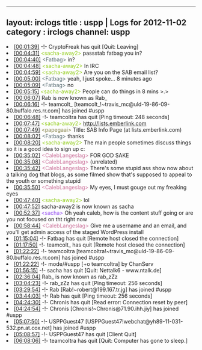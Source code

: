
---
layout: irclogs
title : uspp | Logs for 2012-11-02
category : irclogs
channel: uspp
---
<li class="logitem"><a href="#00:01:39" name="00:01:39" class="time">[00:01:39]</a> -!- <span class="quit">CryptoFreak</span> has quit [Quit: Leaving] </li>
<li class="logitem"><a href="#00:04:31" name="00:04:31" class="time">[00:04:31]</a> <span class="person" style="color:#93ce1d">&lt;sacha-away2&gt;</span> passstab fatbag you in? </li>
<li class="logitem"><a href="#00:04:40" name="00:04:40" class="time">[00:04:40]</a> <span class="person" style="color:#596d73">&lt;Fatbag&gt;</span> in? </li>
<li class="logitem"><a href="#00:04:48" name="00:04:48" class="time">[00:04:48]</a> <span class="person" style="color:#93ce1d">&lt;sacha-away2&gt;</span> In IRC </li>
<li class="logitem"><a href="#00:04:59" name="00:04:59" class="time">[00:04:59]</a> <span class="person" style="color:#93ce1d">&lt;sacha-away2&gt;</span> Are you on the SAB email list? </li>
<li class="logitem"><a href="#00:05:00" name="00:05:00" class="time">[00:05:00]</a> <span class="person" style="color:#596d73">&lt;Fatbag&gt;</span> yeah, I just spoke... 8 minutes ago </li>
<li class="logitem"><a href="#00:05:09" name="00:05:09" class="time">[00:05:09]</a> <span class="person" style="color:#596d73">&lt;Fatbag&gt;</span> no </li>
<li class="logitem"><a href="#00:05:15" name="00:05:15" class="time">[00:05:15]</a> <span class="person" style="color:#93ce1d">&lt;sacha-away2&gt;</span> People can do things in 8 mins &gt;.&gt; </li>
<li class="logitem"><a href="#00:06:07" name="00:06:07" class="time">[00:06:07]</a> <span class="nick">Rab</span> is now known as <span class="nick">Rab_</span> </li>
<li class="logitem"><a href="#00:06:16" name="00:06:16" class="time">[00:06:16]</a> -!- <span class="join">teamcolt_</span> [teamcolt_!~travis_mc@uld-19-86-09-80.buffalo.res.rr.com] has joined #uspp </li>
<li class="logitem"><a href="#00:06:48" name="00:06:48" class="time">[00:06:48]</a> -!- <span class="quit">teamcoltra</span> has quit [Ping timeout: 248 seconds] </li>
<li class="logitem"><a href="#00:07:47" name="00:07:47" class="time">[00:07:47]</a> <span class="person" style="color:#93ce1d">&lt;sacha-away2&gt;</span> <a href="http://lists.emberlink.com/listinfo.cgi/sab-emberlink.com" target="_blank">http://lists.emberlink.com</a> </li>
<li class="logitem"><a href="#00:07:49" name="00:07:49" class="time">[00:07:49]</a> <span class="person" style="color:#817e41">&lt;papegaai&gt;</span> Title: SAB Info Page (at lists.emberlink.com) </li>
<li class="logitem"><a href="#00:08:02" name="00:08:02" class="time">[00:08:02]</a> <span class="person" style="color:#596d73">&lt;Fatbag&gt;</span> thanks </li>
<li class="logitem"><a href="#00:08:20" name="00:08:20" class="time">[00:08:20]</a> <span class="person" style="color:#93ce1d">&lt;sacha-away2&gt;</span> The main people sometimes discuss things so it is a good idea to sign up c: </li>
<li class="logitem"><a href="#00:35:02" name="00:35:02" class="time">[00:35:02]</a> <span class="person" style="color:#cc749c">&lt;CalebLangeslag&gt;</span> FOR GOD SAKE </li>
<li class="logitem"><a href="#00:35:08" name="00:35:08" class="time">[00:35:08]</a> <span class="person" style="color:#cc749c">&lt;CalebLangeslag&gt;</span> (unrelated) </li>
<li class="logitem"><a href="#00:35:42" name="00:35:42" class="time">[00:35:42]</a> <span class="person" style="color:#cc749c">&lt;CalebLangeslag&gt;</span> There's some stupid ass show now about a talking dog that blogs, as some filmed show that's supposed to appeal to the youth or something stupid </li>
<li class="logitem"><a href="#00:35:50" name="00:35:50" class="time">[00:35:50]</a> <span class="person" style="color:#cc749c">&lt;CalebLangeslag&gt;</span> My eyes, I must gouge out my freaking eyes </li>
<li class="logitem"><a href="#00:47:40" name="00:47:40" class="time">[00:47:40]</a> <span class="person" style="color:#93ce1d">&lt;sacha-away2&gt;</span> lol </li>
<li class="logitem"><a href="#00:47:52" name="00:47:52" class="time">[00:47:52]</a> <span class="nick">sacha-away2</span> is now known as <span class="nick">sacha</span> </li>
<li class="logitem"><a href="#00:52:37" name="00:52:37" class="time">[00:52:37]</a> <span class="person" style="color:#954ef2">&lt;sacha&gt;</span> Oh yeah caleb, how is the content stuff going or are you not focused on tht right now </li>
<li class="logitem"><a href="#00:58:44" name="00:58:44" class="time">[00:58:44]</a> <span class="person" style="color:#cc749c">&lt;CalebLangeslag&gt;</span> Give me a username and an email, and you'll get admin access of the staged WordPress install </li>
<li class="logitem"><a href="#01:15:04" name="01:15:04" class="time">[01:15:04]</a> -!- <span class="quit">Fatbag</span> has quit [Remote host closed the connection] </li>
<li class="logitem"><a href="#01:17:50" name="01:17:50" class="time">[01:17:50]</a> -!- <span class="quit">teamcolt_</span> has quit [Remote host closed the connection] </li>
<li class="logitem"><a href="#01:22:22" name="01:22:22" class="time">[01:22:22]</a> -!- <span class="join">teamcoltra</span> [teamcoltra!~travis_mc@uld-19-86-09-80.buffalo.res.rr.com] has joined #uspp </li>
<li class="logitem"><a href="#01:22:22" name="01:22:22" class="time">[01:22:22]</a> -!- mode/<span class="mode">#uspp</span> [+o teamcoltra] by ChanServ </li>
<li class="logitem"><a href="#01:56:15" name="01:56:15" class="time">[01:56:15]</a> -!- <span class="quit">sacha</span> has quit [Quit: Nettalk6 - www.ntalk.de] </li>
<li class="logitem"><a href="#02:36:04" name="02:36:04" class="time">[02:36:04]</a> <span class="nick">Rab_</span> is now known as <span class="nick">rab_zZz</span> </li>
<li class="logitem"><a href="#03:04:23" name="03:04:23" class="time">[03:04:23]</a> -!- <span class="quit">rab_zZz</span> has quit [Ping timeout: 256 seconds] </li>
<li class="logitem"><a href="#03:29:54" name="03:29:54" class="time">[03:29:54]</a> -!- <span class="join">Rab</span> [Rab!~robert@199.167.tr.jg] has joined #uspp </li>
<li class="logitem"><a href="#03:44:03" name="03:44:03" class="time">[03:44:03]</a> -!- <span class="quit">Rab</span> has quit [Ping timeout: 256 seconds] </li>
<li class="logitem"><a href="#04:24:30" name="04:24:30" class="time">[04:24:30]</a> -!- <span class="quit">Chronis</span> has quit [Read error: Connection reset by peer] </li>
<li class="logitem"><a href="#04:24:54" name="04:24:54" class="time">[04:24:54]</a> -!- <span class="join">Chronis</span> [Chronis!~Chronis@71.90.ihh.jiy] has joined #uspp </li>
<li class="logitem"><a href="#05:07:50" name="05:07:50" class="time">[05:07:50]</a> -!- <span class="join">USPPGuest47</span> [USPPGuest47!webchat@yh89-11-031-532.pn.at.cox.net] has joined #uspp </li>
<li class="logitem"><a href="#05:08:57" name="05:08:57" class="time">[05:08:57]</a> -!- <span class="quit">USPPGuest47</span> has quit [Client Quit] </li>
<li class="logitem"><a href="#06:08:06" name="06:08:06" class="time">[06:08:06]</a> -!- <span class="quit">teamcoltra</span> has quit [Quit: Computer has gone to sleep.] </li>



